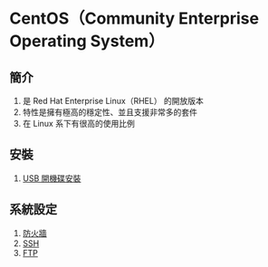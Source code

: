 CentOS（Community Enterprise Operating System）
===

簡介
---

1. 是 Red Hat Enterprise Linux（RHEL） 的開放版本
2. 特性是擁有極高的穩定性、並且支援非常多的套件
3. 在 Linux 系下有很高的使用比例

安裝
---

1. [USB 開機碟安裝](Install.md)

系統設定
---
1. [防火牆](Firewall.md)
2. [SSH](SSH.md)
3. [FTP](FTP.md)
